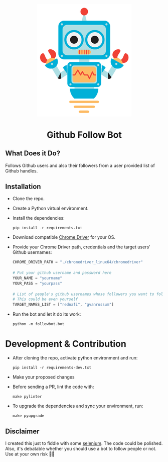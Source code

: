 <div align="center">


<img src="./art/bot.png" alt="Bot logo" width="300" height="356.5">

# Github Follow Bot

</div>

## What Does it Do?

Follows Github users and also their followers from a user provided list of Github handles.

## Installation

* Clone the repo.
* Create a Python virtual environment.
* Install the dependencies:

    ```
    pip install -r requirements.txt
    ```

* Download compatible [Chrome Driver](https://chromedriver.chromium.org/downloads) for your OS.

* Provide your Chrome Driver path, credentials and the target users' Github usernames:

    ```python
    CHROME_DRIVER_PATH = "./chromedriver_linux64/chromedriver"

    # Put your github username and password here
    YOUR_NAME = "yourname"
    YOUR_PASS = "yourpass"

    # List of people's github usernames whose followers you want to follow
    # This could be even yourself
    TARGET_NAMES_LIST = ["rednafi", "gvanrossum"]
    ```

* Run the bot and let it do its work:

    ```
    python -m followbot.bot
    ```

# Development & Contribution

* After cloning the repo, activate python environment and run:

    ```
    pip install -r requirements-dev.txt
    ```

* Make your proposed changes
* Before sending a PR, lint the code with:

    ```
    make pylinter
    ```
    
* To upgrade the dependencies and sync your environment, run:

    ```
    make pyupgrade
    ```

## Disclaimer

I created this just to fiddle with some [selenium](https://selenium-python.readthedocs.io/). The code could be polished. Also, it's debatable whether you should use a bot to follow people or not. Use at your own risk 🤷‍♂️
